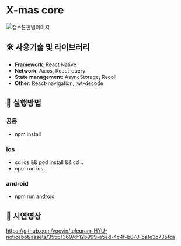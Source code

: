 # X-mas core
![캡스톤판넬이미지](https://github.com/yoovin/telegram-HYU-noticebot/assets/35561369/5a234e71-f5fa-4a8b-ace5-e189ea57a1dd)

## 🛠️ 사용기술 및 라이브러리
- **Framework**: React Native
- **Network**: Axios, React-query
- **State management**: AsyncStorage, Recoil
- **Other**: React-navigation, jwt-decode

## 📱 실행방법
### 공통
- npm install
### ios
- cd ios && pod install && cd ..
- npm run ios

### android
- npm run android

## 🧨 시연영상
https://github.com/yoovin/telegram-HYU-noticebot/assets/35561369/df12b999-a5ed-4c4f-b070-5afe3c735fca
